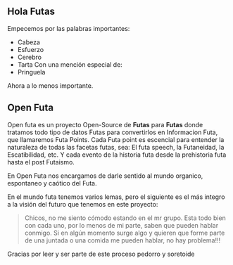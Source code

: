 ## Hola Futas
Empecemos por las palabras importantes:
- Cabeza
- Esfuerzo
- Cerebro
- Tarta
Con una mención especial de:
- Pringuela

Ahora a lo menos importante.

## Open Futa

Open futa es un proyecto Open-Source de **Futas** para **Futas** donde tratamos todo tipo de datos Futas para convertirlos en Informacion Futa, que llamaremos Futa Points. Cada Futa point es escencial para entender la naturaleza de todas las facetas futas, sea: El futa speech, la Futaneidad, la Escatibilidad, etc. Y cada evento de la historia futa desde la prehistoria futa hasta el post Futaismo.

En Open Futa nos encargamos de darle sentido al mundo organico, espontaneo y caótico del Futa. 

En el mundo futa tenemos varios lemas, pero el siguiente es el más integro a la visión del futuro que tenemos en este proyecto:

> Chicos, no me siento cómodo estando en el mr grupo. Esta todo bien con cada uno, por lo menos de mi parte, saben que pueden hablar conmigo. Si en algún momento surge algo y quieren que forme parte de una juntada o una comida me pueden hablar, no hay problema!!!

Gracias por leer y ser parte de este proceso pedorro y soretoide 


<!--
**Futa-Code/Futa-Code** is a ✨ _special_ ✨ repository because its `README.md` (this file) appears on your GitHub profile.

Here are some ideas to get you started:

- 🔭 I’m currently working on ...
- 🌱 I’m currently learning ...
- 👯 I’m looking to collaborate on ...
- 🤔 I’m looking for help with ...
- 💬 Ask me about ...
- 📫 How to reach me: ...
- 😄 Pronouns: ...
- ⚡ Fun fact: ...
-->

